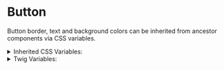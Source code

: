 # Button

Button border, text and background colors can be inherited from ancestor components via CSS variables.

<details>
  <summary>Inherited CSS Variables:</summary>
  - `--button-fg`
  - `--button-bg`
  - `--button-border` usually set to `--button-fg`.
</details>

<details>
  <summary>Twig Variables:</summary>

```
variant: 'primary',
size: 'normal',
label: "Button",
href: "#",
aria_label: "More descriptive label for screen readers",
icon: "Change CSS-provided icon if not using default arrow",
full_width: "If supported, true or false to set width to match container",
label_align: "Label alignment - left, center, right",
collapsed: "true or false to show label on hover - no touch device support yet"
```

Add the class `.button--no-icon` to remove the default icon output (arrow)

</details>
